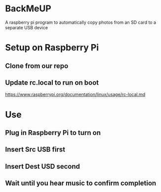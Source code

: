 # BackMeUP
A raspberry pi program to automatically copy photos from an SD card to a separate USB device


# Setup on Raspberry Pi

## Clone from our repo

## Update rc.local to run on boot

https://www.raspberrypi.org/documentation/linux/usage/rc-local.md


# Use

## Plug in Raspberry Pi to turn on

## Insert Src USB first

## Insert Dest USD second

## Wait until you hear music to confirm completion
